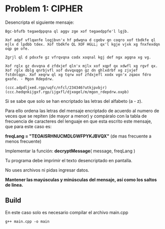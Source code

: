 # Problem 1:    CIPHER
Desencripta el siguiente mensaje:

    Bgc-bfufb tegaedppqna ql aggv zge xof tegaedppfe'l lgjb.

    Xof adpf vflqanfe logjbvn'x hf pdwqna d cgebv qn coqro xof tbdkfe ql mjlx d lpdbb tdex. Xof tbdkfe QL XOF HGLL; qx'l kgje vjxk xg fnxfexdqn oqp ge ofe.

    Zgrjl ql d pdxxfe gz vfrqvqna codx xoqnal kgj def ngx agqna xg vg.

    Xof rglx gz dvvqna d zfdxjef qln'x mjlx xof xqpf qx xdwfl xg rgvf qx. Xof rglx dblg qnrbjvfl xof dvvqxqgn gz dn ghlxdrbf xg zjxjef fstdnlqgn. Xof xeqrw ql xg tqrw xof zfdxjefl xodx vgn'x zqaox fdro gxofe. - Mgon Rdepdrw.

    (ccc.adpdljxed.rgp/uqfc/nfcl/234346?utkjpvbjr)
    (ccc.hedqnkijgxf.rgp/ijgxfl/djxogel/m/mgon_rdepdrw.oxpb)

Si se sabe que solo se han encriptado las letras del alfabeto (a - z).

Para ello ordena las letras del mensaje encriptado de acuerdo al numero de veces que se repiten (de mayor a menor) y compáralo con la tabla de frecuencia de caracteres del lenguaje en que esta escrito este mensaje, que para este caso es:

**freqLang = "TEOAISRHNUCMDLGWFPYKJBVQX"** (de mas frecuente a menos frecuente)

Implementar la función: **decryptMessage**( message, freqLang )

Tu programa debe imprimir el texto desencriptado en pantalla.

No uses archivos ni pidas ingresar datos.

**Mantener las mayúsculas y minúsculas del mensaje, así como los saltos de linea.**

## Build
En este caso solo es necesario compilar el archivo main.cpp

    g++ main.cpp -o main